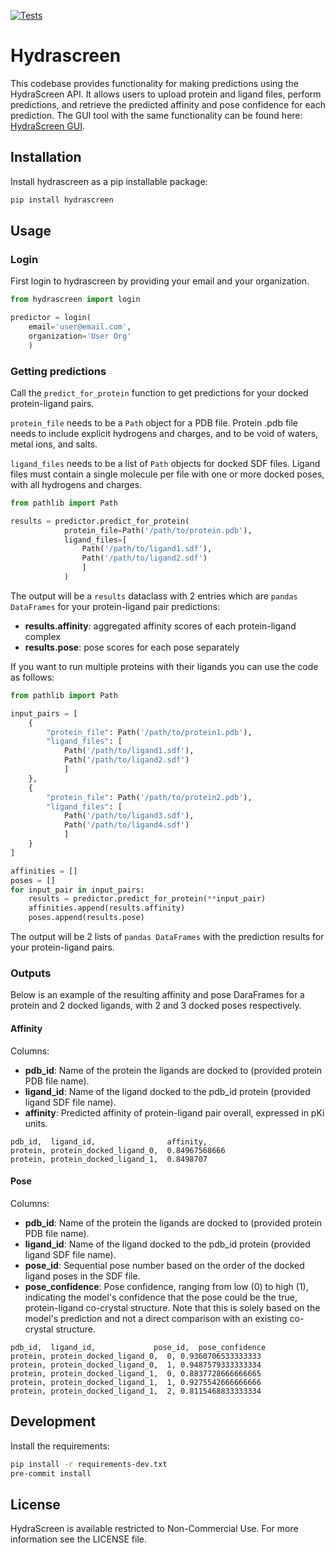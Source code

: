 [![Tests](https://github.com/Ro5-ai/hydrascreen/actions/workflows/run_tests.yml/badge.svg)](https://github.com/Ro5-ai/hydrascreen/actions/workflows/run_tests.yml)
# Hydrascreen

This codebase provides functionality for making predictions using the HydraScreen API. It allows users to upload protein and ligand files, perform predictions, and retrieve the predicted affinity and pose confidence for each prediction. The GUI tool with the same functionality can be found here: [HydraScreen GUI](https://hydrascreen.ro5.ai/).


## Installation

Install hydrascreen as a pip installable package:
```bash
pip install hydrascreen 
```

## Usage

### Login

First login to hydrascreen by providing your email and your organization.

```python
from hydrascreen import login

predictor = login(
    email='user@email.com', 
    organization='User Org'
    )
```

### Getting predictions

Call the `predict_for_protein` function to get predictions for your docked protein-ligand pairs.

`protein_file` needs to be a `Path` object for a PDB file. Protein .pdb file needs to include explicit hydrogens and charges, and to be void of waters, metal ions, and salts.

`ligand_files` needs to be a list of `Path` objects for docked SDF files. Ligand files must contain a single molecule per file with one or more docked poses, with all hydrogens and charges.


```python
from pathlib import Path

results = predictor.predict_for_protein(
            protein_file=Path('/path/to/protein.pdb'), 
            ligand_files=[
                Path('/path/to/ligand1.sdf'), 
                Path('/path/to/ligand2.sdf')
                ]
            ) 
```

The output will be a `results` dataclass with 2 entries which are `pandas DataFrames` for your protein-ligand pair predictions:
- **results.affinity**: aggregated affinity scores of each protein-ligand complex
- **results.pose**: pose scores for each pose separately

If you want to run multiple proteins with their ligands you can use the code as follows:

```python 
from pathlib import Path

input_pairs = [
    {
        "protein_file": Path('/path/to/protein1.pdb'), 
        "ligand_files": [
            Path('/path/to/ligand1.sdf'), 
            Path('/path/to/ligand2.sdf')
            ]
    },
    {
        "protein_file": Path('/path/to/protein2.pdb'), 
        "ligand_files": [
            Path('/path/to/ligand3.sdf'), 
            Path('/path/to/ligand4.sdf')
            ]
    }
]

affinities = []
poses = []
for input_pair in input_pairs:
    results = predictor.predict_for_protein(**input_pair)
    affinities.append(results.affinity)
    poses.append(results.pose)
```

The output will be 2 lists of `pandas DataFrames` with the prediction results for your protein-ligand pairs.

### Outputs

Below is an example of the resulting affinity and pose DaraFrames for a protein and 2 docked ligands, with 2 and 3 docked poses respectively.

#### Affinity
Columns:
 - **pdb_id**: Name of the protein the ligands are docked to (provided protein PDB file name).
 - **ligand_id**: Name of the ligand docked to the pdb_id protein (provided ligand SDF file name).
 - **affinity**: Predicted affinity of protein-ligand pair overall, expressed in pKi units.
```csv
pdb_id,  ligand_id,                affinity,           
protein, protein_docked_ligand_0,  0.84967568666
protein, protein_docked_ligand_1,  0.8498707
```

#### Pose
Columns:
 - **pdb_id**: Name of the protein the ligands are docked to (provided protein PDB file name).
 - **ligand_id**: Name of the ligand docked to the pdb_id protein (provided ligand SDF file name).
 - **pose_id**: Sequential pose number based on the order of the docked ligand poses in the SDF file.
 - **pose_confidence**: Pose confidence, ranging from low (0) to high (1), indicating the model's confidence that the pose could be the true, protein-ligand co-crystal structure. Note that this is solely based on the model's prediction and not a direct comparison with an existing co-crystal structure.
```csv
pdb_id,  ligand_id,             pose_id,  pose_confidence
protein, protein_docked_ligand_0,  0, 0.9360706533333333
protein, protein_docked_ligand_0,  1, 0.9487579333333334
protein, protein_docked_ligand_1,  0, 0.8837728666666665
protein, protein_docked_ligand_1,  1, 0.9275542666666666
protein, protein_docked_ligand_1,  2, 0.8115468833333334
```

## Development

Install the requirements:

```bash
pip install -r requirements-dev.txt
pre-commit install
```

## License
HydraScreen is available restricted to Non-Commercial Use. For more information see the LICENSE file.
